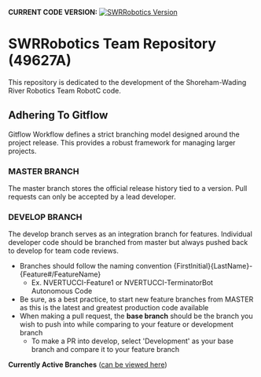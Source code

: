 **CURRENT CODE VERSION:** [![SWRRobotics Version](https://img.shields.io/badge/code-version-0.1.0-blue.svg)](https://github.com/SWRRoboticsTeam/Practice/blob/master/CHANGELOG.md)

# SWRRobotics Team Repository (49627A)
This repository is dedicated to the development of the Shoreham-Wading River Robotics Team RobotC code.

## Adhering To Gitflow
Gitflow Workflow defines a strict branching model designed around the project release. This provides a robust framework for managing larger projects.

### MASTER BRANCH

The master branch stores the official release history tied to a version. Pull requests can only be accepted by a lead developer.

### DEVELOP BRANCH

The develop branch serves as an integration branch for features. Individual developer code should be branched from master but always pushed back to develop for team code reviews. 

- Branches should follow the naming convention {FirstInitial}{LastName}-{Feature#/FeatureName}
  - Ex. NVERTUCCI-Feature1 or NVERTUCCI-TerminatorBot Autonomous Code
- Be sure, as a best practice, to start new feature branches from MASTER as this is the latest and greatest production code available
- When making a pull request, the **base branch** should be the branch you wish to push into while comparing to your feature or development branch
  - To make a PR into develop, select 'Development' as your base branch and compare it to your feature branch

**Currently Active Branches** ([can be viewed here](https://github.com/SWRRoboticsTeam/Robot-Code/branches))
